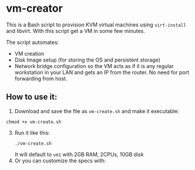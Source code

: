 # vm-creator

This is a Bash script to provision KVM virtual machines using `virt-install` and libvirt. With this script get a VM in some few minutes.

The script automates: 
* VM creation
* Disk Image setup (for storing the OS and persistent storage)
* Network bridge configuration so the VM acts as if it is any regular workstation in your LAN and gets an IP from the router. No need for port forwarding from host.

## How to use it: 

1. Download and save the file as `vm-create.sh` and make it executable:
```
chmod +x vm-create.sh
```
   
3. Run it like this:
   ```
   ./vm-create.sh

   ```
   It will default to `vm1` with 2GB RAM, 2CPUs, 10GB disk
4. Or you can customize the specs with: 

